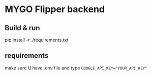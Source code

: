 # MYGO Flipper backend

## Build & run

pip install -r ./requirements.txt

## requirements

make sure U have .env file and type `GOOGLE_API_KEY="YOUR_API_KEY"`
